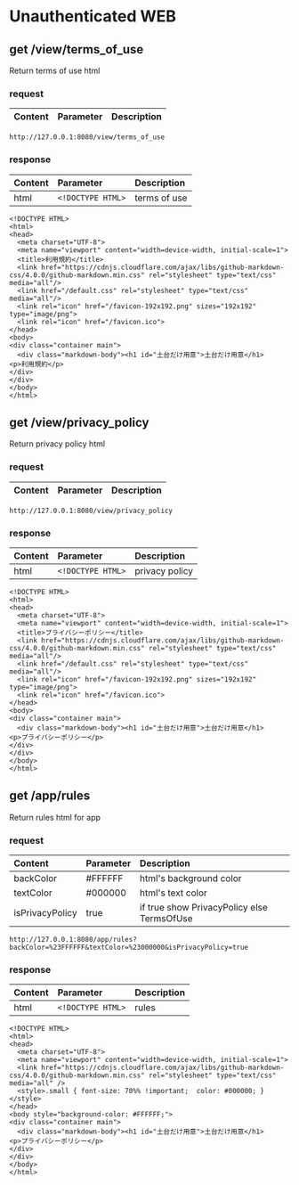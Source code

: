 # Unauthenticated WEB

## get /view/terms_of_use

Return terms of use html

### request

Content | Parameter | Description
:--|:--|:--

```
http://127.0.0.1:8080/view/terms_of_use
```

### response

Content | Parameter | Description
:--|:--|:--
html | `<!DOCTYPE HTML>` | terms of use


```
<!DOCTYPE HTML>
<html>
<head>
  <meta charset="UTF-8">
  <meta name="viewport" content="width=device-width, initial-scale=1">
  <title>利用規約</title>
  <link href="https://cdnjs.cloudflare.com/ajax/libs/github-markdown-css/4.0.0/github-markdown.min.css" rel="stylesheet" type="text/css" media="all"/>
  <link href="/default.css" rel="stylesheet" type="text/css" media="all"/>
  <link rel="icon" href="/favicon-192x192.png" sizes="192x192" type="image/png">
  <link rel="icon" href="/favicon.ico">
</head>
<body>
<div class="container main">
  <div class="markdown-body"><h1 id="土台だけ用意">土台だけ用意</h1>
<p>利用規約</p>
</div>
</div>
</body>
</html>
```

## get /view/privacy_policy

Return privacy policy html

### request

Content | Parameter | Description
:--|:--|:--

```
http://127.0.0.1:8080/view/privacy_policy
```

### response

Content | Parameter | Description
:--|:--|:--
html | `<!DOCTYPE HTML>` | privacy policy

```
<!DOCTYPE HTML>
<html>
<head>
  <meta charset="UTF-8">
  <meta name="viewport" content="width=device-width, initial-scale=1">
  <title>プライバシーポリシー</title>
  <link href="https://cdnjs.cloudflare.com/ajax/libs/github-markdown-css/4.0.0/github-markdown.min.css" rel="stylesheet" type="text/css" media="all"/>
  <link href="/default.css" rel="stylesheet" type="text/css" media="all"/>
  <link rel="icon" href="/favicon-192x192.png" sizes="192x192" type="image/png">
  <link rel="icon" href="/favicon.ico">
</head>
<body>
<div class="container main">
  <div class="markdown-body"><h1 id="土台だけ用意">土台だけ用意</h1>
<p>プライバシーポリシー</p>
</div>
</div>
</body>
</html>
```

## get /app/rules

Return rules html for app

### request

Content | Parameter | Description
:--|:--|:--
backColor | #FFFFFF | html's background color
textColor | #000000 | html's text color
isPrivacyPolicy | true | if true show PrivacyPolicy else TermsOfUse

```
http://127.0.0.1:8080/app/rules?backColor=%23FFFFFF&textColor=%23000000&isPrivacyPolicy=true
```

### response

Content | Parameter | Description
:--|:--|:--
html | `<!DOCTYPE HTML>` | rules

```
<!DOCTYPE HTML>
<html>
<head>
  <meta charset="UTF-8">
  <meta name="viewport" content="width=device-width, initial-scale=1">
  <link href="https://cdnjs.cloudflare.com/ajax/libs/github-markdown-css/4.0.0/github-markdown.min.css" rel="stylesheet" type="text/css" media="all" />
  <style>.small { font-size: 70%% !important;  color: #000000; }</style>
</head>
<body style="background-color: #FFFFFF;">
<div class="container main">
  <div class="markdown-body"><h1 id="土台だけ用意">土台だけ用意</h1>
<p>プライバシーポリシー</p>
</div>
</div>
</body>
</html>
```
